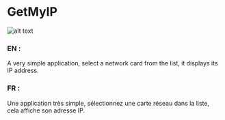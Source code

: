 # GetMyIP

![alt text](https://user-images.githubusercontent.com/17654421/50296138-0650f180-047a-11e9-8819-e4d3f7d89f7a.png)

### EN :
A very simple application, select a network card from the list, it displays its IP address.

### FR :
Une application très simple, sélectionnez une carte réseau dans la liste, cela affiche son adresse IP.
